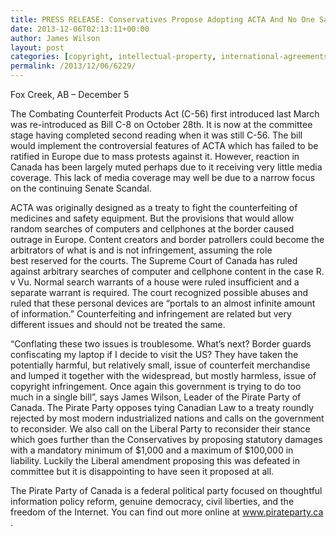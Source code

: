 ```yaml
---
title: PRESS RELEASE: Conservatives Propose Adopting ACTA And No One Says A Word
date: 2013-12-06T02:13:11+00:00
author: James Wilson
layout: post
categories: [copyright, intellectual-property, international-agreements, legislation, newsroom, privacy]
permalink: /2013/12/06/6229/
---
```

Fox Creek, AB &#8211; December 5

The Combating Counterfeit Products Act (C-56) first introduced last March was re-introduced as Bill C-8 on October 28th. It is now at the committee stage having completed second reading when it was still C-56. The bill would implement the controversial features of ACTA which has failed to be ratified in Europe due to mass protests against it. However, reaction in Canada has been largely muted perhaps due to it receiving very little media coverage. This lack of media coverage may well be due to a narrow focus on the continuing Senate Scandal.

ACTA was originally designed as a treaty to fight the counterfeiting of medicines and safety equipment. But the provisions that would allow random searches of computers and cellphones at the border caused outrage in Europe. Content creators and border patrollers could become the arbitrators of what is and is not infringement, assuming the role best reserved for the courts. The Supreme Court of Canada has ruled against arbitrary searches of computer and cellphone content in the case R. v Vu. Normal search warrants of a house were ruled insufficient and a separate warrant is required. The court recognized possible abuses and ruled that these personal devices are &#8220;portals to an almost infinite amount of information.” Counterfeiting and infringement are related but very different issues and should not be treated the same.

&#8220;Conflating these two issues is troublesome. What&#8217;s next? Border guards confiscating my laptop if I decide to visit the US? They have taken the potentially harmful, but relatively small, issue of counterfeit merchandise and lumped it together with the widespread, but mostly harmless, issue of copyright infringement. Once again this government is trying to do too much in a single bill&#8221;, says James Wilson, Leader of the Pirate Party of Canada. The Pirate Party opposes tying Canadian Law to a treaty roundly rejected by most modern industrialized nations and calls on the government to reconsider. We also call on the Liberal Party to reconsider their stance which goes further than the Conservatives by proposing statutory damages with a mandatory minimum of $1,000 and a maximum of $100,000 in liability. Luckily the Liberal amendment proposing this was defeated in committee but it is disappointing to have seen it proposed at all.

The Pirate Party of Canada is a federal political party focused on thoughtful information policy reform, genuine democracy, civil liberties, and the freedom of the Internet. You can find out more online at <a class="extern" href="http://www.pirateparty.ca/" target="_blank">www.pirateparty.ca</a> .